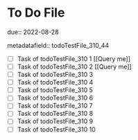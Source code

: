 # To Do File

due:: 2022-08-28

metadatafield:: todoTestFile_310_44

- [ ] Task of todoTestFile_310 1 [[Query me]]
- [ ] Task of todoTestFile_310 2 [[Query me]]
- [ ] Task of todoTestFile_310 3
- [ ] Task of todoTestFile_310 4
- [ ] Task of todoTestFile_310 5
- [ ] Task of todoTestFile_310 6
- [ ] Task of todoTestFile_310 7
- [ ] Task of todoTestFile_310 8
- [ ] Task of todoTestFile_310 9
- [ ] Task of todoTestFile_310 10